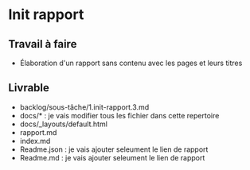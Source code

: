 # Init rapport

## Travail à faire
- Élaboration d'un rapport sans contenu avec les pages et leurs titres

## Livrable
- backlog/sous-tâche/1.init-rapport.3.md
- docs/* : je vais modifier tous les fichier dans cette repertoire
- docs/_layouts/default.html
- rapport.md
- index.md
- Readme.json : je vais ajouter seleument le lien de rapport
- Readme.md  : je vais ajouter seleument le lien de rapport